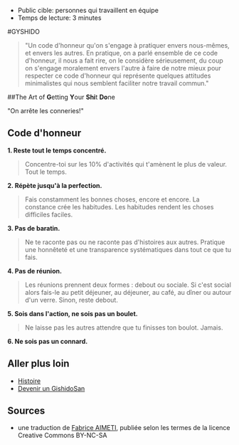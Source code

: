 * Public cible: personnes qui travaillent en équipe
* Temps de lecture: 3 minutes

#GYSHIDO

> "Un code d'honneur qu'on s'engage à pratiquer envers nous-mêmes, et envers les autres. En pratique, on a parlé ensemble de ce code d'honneur, il nous a fait rire, on le considère sérieusement, du coup on s'engage moralement envers l'autre à faire de notre mieux pour respecter ce code d'honneur qui représente quelques attitudes minimalistes qui nous semblent faciliter notre travail commun."

##The Art of **G**etting **Y**our **Shi**t **Do**ne

"On arrête les conneries!" 

## Code d'honneur

**1. Reste tout le temps concentré.**

> Concentre-toi sur les 10% d'activités qui t'amènent le plus de valeur. Tout le temps. 

**2. Répète jusqu'à la perfection.**

> Fais constamment les bonnes choses, encore et encore. La constance crée les habitudes. Les habitudes rendent les choses difficiles faciles.

**3. Pas de baratin.**

> Ne te raconte pas ou ne raconte pas d'histoires aux autres. Pratique une honnêteté et une transparence systématiques dans tout ce que tu fais.

**4. Pas de réunion.**

> Les réunions prennent deux formes : debout ou sociale. Si c'est social alors fais-le au petit déjeuner, au déjeuner, au café, au dîner ou autour d'un verre. Sinon, reste debout.

**5. Sois dans l'action, ne sois pas un boulet.**

> Ne laisse pas les autres attendre que tu finisses ton boulot. Jamais.

**6. Ne sois pas un connard.**

## Aller plus loin 

* [Histoire](http://gyshido.com/about/)
* [Devenir un GishidoSan](http://gyshido.com/join/)

## Sources

* une traduction de [Fabrice AIMETI](http://www.fabrice-aimetti.fr/dotclear/public/traductions/gyshido/GyShiDo_-_Get_Your_Shit_Done__fr.html), publiée selon les termes de la licence Creative Commons BY-NC-SA
